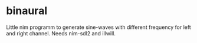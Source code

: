 # binaural

Little nim programm to generate sine-waves with different frequency for left and right channel.
Needs nim-sdl2 and illwill.

